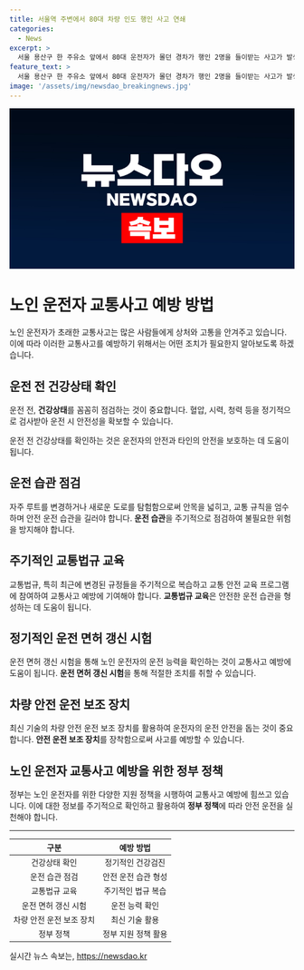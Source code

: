 ```yaml
---
title: 서울역 주변에서 80대 차량 인도 행인 사고 연쇄
categories:
  - News
excerpt: >
  서울 용산구 한 주유소 앞에서 80대 운전자가 몰던 경차가 행인 2명을 들이받는 사고가 발생했다. 차는 도로에서 행인 1명을 친 뒤 20m를 이동해 다른 행인을 치고 벽을 들이바친 후 멈췄다. 
feature_text: >
  서울 용산구 한 주유소 앞에서 80대 운전자가 몰던 경차가 행인 2명을 들이받는 사고가 발생했다. 차는 도로에서 행인 1명을 친 뒤 20m를 이동해 다른 행인을 치고 벽을 들이바친 후 멈췄다. 
image: '/assets/img/newsdao_breakingnews.jpg'
---
```


<p><img src="/assets/img/newsdao_breakingnews.jpg" alt="flaretime 속보" /></p>

<h1>노인 운전자 교통사고 예방 방법</h1>

<p data-ke-size="size16">노인 운전자가 초래한 교통사고는 많은 사람들에게 상처와 고통을 안겨주고 있습니다. 이에 따라 이러한 교통사고를 예방하기 위해서는 어떤 조치가 필요한지 알아보도록 하겠습니다.</p>

<h2>운전 전 건강상태 확인</h2>

<p data-ke-size="size16">운전 전, <b>건강상태</b>를 꼼꼼히 점검하는 것이 중요합니다. 혈압, 시력, 청력 등을 정기적으로 검사받아 운전 시 안전성을 확보할 수 있습니다.</p>

<p data-ke-size="size16">운전 전 건강상태를 확인하는 것은 운전자의 안전과 타인의 안전을 보호하는 데 도움이 됩니다.</p>

<h2>운전 습관 점검</h2>

<p data-ke-size="size16">자주 루트를 변경하거나 새로운 도로를 탐험함으로써 안목을 넓히고, 교통 규칙을 엄수하며 안전 운전 습관을 길러야 합니다. <b>운전 습관</b>을 주기적으로 점검하여 불필요한 위험을 방지해야 합니다.</p>

<h2>주기적인 교통법규 교육</h2>

<p data-ke-size="size16">교통법규, 특히 최근에 변경된 규정들을 주기적으로 복습하고 교통 안전 교육 프로그램에 참여하여 교통사고 예방에 기여해야 합니다. <b>교통법규 교육</b>은 안전한 운전 습관을 형성하는 데 도움이 됩니다.</p>

<h2>정기적인 운전 면허 갱신 시험</h2>

<p data-ke-size="size16">운전 면허 갱신 시험을 통해 노인 운전자의 운전 능력을 확인하는 것이 교통사고 예방에 도움이 됩니다. <b>운전 면허 갱신 시험</b>을 통해 적절한 조치를 취할 수 있습니다.</p>

<h2>차량 안전 운전 보조 장치</h2>

<p data-ke-size="size16">최신 기술의 차량 안전 운전 보조 장치를 활용하여 운전자의 운전 안전을 돕는 것이 중요합니다. <b>안전 운전 보조 장치</b>를 장착함으로써 사고를 예방할 수 있습니다.</p>

<h2>노인 운전자 교통사고 예방을 위한 정부 정책</h2>

<p data-ke-size="size16">정부는 노인 운전자를 위한 다양한 지원 정책을 시행하여 교통사고 예방에 힘쓰고 있습니다. 이에 대한 정보를 주기적으로 확인하고 활용하여 <b>정부 정책</b>에 따라 안전 운전을 실천해야 합니다.</p>

<hr>

<table>
<thead>
<tr>
<th style="text-align: center;">구분</th>
<th style="text-align: center;">예방 방법</th>
</tr>
</thead>
<tbody>
<tr>
<td style="text-align: center;">건강상태 확인</td>
<td style="text-align: center;">정기적인 건강검진</td>
</tr>
<tr>
<td style="text-align: center;">운전 습관 점검</td>
<td style="text-align: center;">안전 운전 습관 형성</td>
</tr>
<tr>
<td style="text-align: center;">교통법규 교육</td>
<td style="text-align: center;">주기적인 법규 복습</td>
</tr>
<tr>
<td style="text-align: center;">운전 면허 갱신 시험</td>
<td style="text-align: center;">운전 능력 확인</td>
</tr>
<tr>
<td style="text-align: center;">차량 안전 운전 보조 장치</td>
<td style="text-align: center;">최신 기술 활용</td>
</tr>
<tr>
<td style="text-align: center;">정부 정책</td>
<td style="text-align: center;">정부 지원 정책 활용</td>
</tr>
</tbody>
</table>
실시간 뉴스 속보는, <a href="https://newsdao.kr" rel="dofollow">https://newsdao.kr</a>


